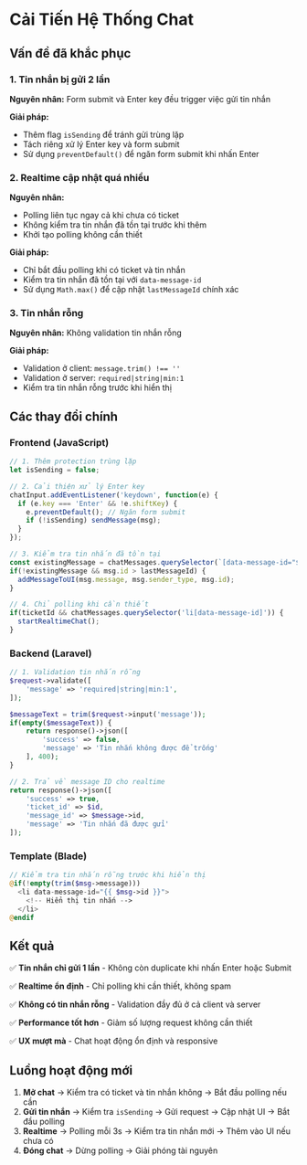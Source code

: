 # Cải Tiến Hệ Thống Chat

## Vấn đề đã khắc phục

### 1. Tin nhắn bị gửi 2 lần
**Nguyên nhân:** Form submit và Enter key đều trigger việc gửi tin nhắn

**Giải pháp:**
- Thêm flag `isSending` để tránh gửi trùng lặp
- Tách riêng xử lý Enter key và form submit
- Sử dụng `preventDefault()` để ngăn form submit khi nhấn Enter

### 2. Realtime cập nhật quá nhiều
**Nguyên nhân:** 
- Polling liên tục ngay cả khi chưa có ticket
- Không kiểm tra tin nhắn đã tồn tại trước khi thêm
- Khởi tạo polling không cần thiết

**Giải pháp:**
- Chỉ bắt đầu polling khi có ticket và tin nhắn
- Kiểm tra tin nhắn đã tồn tại với `data-message-id`
- Sử dụng `Math.max()` để cập nhật `lastMessageId` chính xác

### 3. Tin nhắn rỗng
**Nguyên nhân:** Không validation tin nhắn rỗng

**Giải pháp:**
- Validation ở client: `message.trim() !== ''`
- Validation ở server: `required|string|min:1`
- Kiểm tra tin nhắn rỗng trước khi hiển thị

## Các thay đổi chính

### Frontend (JavaScript)
```javascript
// 1. Thêm protection trùng lặp
let isSending = false;

// 2. Cải thiện xử lý Enter key
chatInput.addEventListener('keydown', function(e) {
  if (e.key === 'Enter' && !e.shiftKey) {
    e.preventDefault(); // Ngăn form submit
    if (!isSending) sendMessage(msg);
  }
});

// 3. Kiểm tra tin nhắn đã tồn tại
const existingMessage = chatMessages.querySelector(`[data-message-id="${msg.id}"]`);
if(!existingMessage && msg.id > lastMessageId) {
  addMessageToUI(msg.message, msg.sender_type, msg.id);
}

// 4. Chỉ polling khi cần thiết
if(ticketId && chatMessages.querySelector('li[data-message-id]')) {
  startRealtimeChat();
}
```

### Backend (Laravel)
```php
// 1. Validation tin nhắn rỗng
$request->validate([
    'message' => 'required|string|min:1',
]);

$messageText = trim($request->input('message'));
if(empty($messageText)) {
    return response()->json([
        'success' => false,
        'message' => 'Tin nhắn không được để trống'
    ], 400);
}

// 2. Trả về message ID cho realtime
return response()->json([
    'success' => true,
    'ticket_id' => $id,
    'message_id' => $message->id,
    'message' => 'Tin nhắn đã được gửi'
]);
```

### Template (Blade)
```php
// Kiểm tra tin nhắn rỗng trước khi hiển thị
@if(!empty(trim($msg->message)))
  <li data-message-id="{{ $msg->id }}">
    <!-- Hiển thị tin nhắn -->
  </li>
@endif
```

## Kết quả

✅ **Tin nhắn chỉ gửi 1 lần** - Không còn duplicate khi nhấn Enter hoặc Submit

✅ **Realtime ổn định** - Chỉ polling khi cần thiết, không spam

✅ **Không có tin nhắn rỗng** - Validation đầy đủ ở cả client và server

✅ **Performance tốt hơn** - Giảm số lượng request không cần thiết

✅ **UX mượt mà** - Chat hoạt động ổn định và responsive

## Luồng hoạt động mới

1. **Mở chat** → Kiểm tra có ticket và tin nhắn không → Bắt đầu polling nếu cần
2. **Gửi tin nhắn** → Kiểm tra `isSending` → Gửi request → Cập nhật UI → Bắt đầu polling
3. **Realtime** → Polling mỗi 3s → Kiểm tra tin nhắn mới → Thêm vào UI nếu chưa có
4. **Đóng chat** → Dừng polling → Giải phóng tài nguyên 
